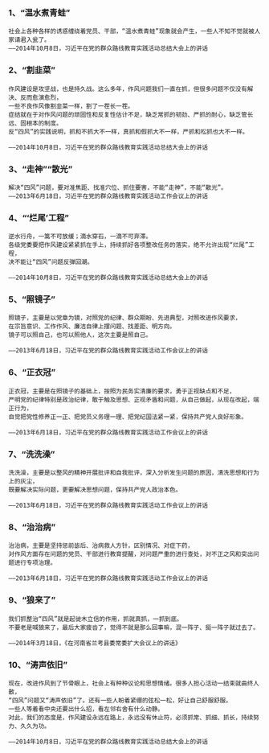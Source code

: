 ### 1、“温水煮青蛙”
    社会上各种各样的诱惑缠绕着党员、干部，“温水煮青蛙”现象就会产生，一些人不知不觉就被人家请君入瓮了。
    ——2014年10月8日，习近平在党的群众路线教育实践活动总结大会上的讲话

### 2、“割韭菜”
    作风建设是攻坚战，也是持久战。这么多年，作风问题我们一直在抓，但很多问题不仅没有解决、反而愈演愈烈，
    一些不良作风像割韭菜一样，割了一茬长一茬。
    症结就在于对作风问题的顽固性和反复性估计不足，缺乏常抓的韧劲、严抓的耐心，缺乏管长远、固根本的制度。
    反“四风”的实践说明，抓和不抓大不一样，真抓和假抓大不一样，严抓和松抓也大不一样。

    ——2014年10月8日，习近平在党的群众路线教育实践活动总结大会上的讲话

### 3、“走神”“散光”
    解决“四风”问题，要对准焦距、找准穴位、抓住要害，不能“走神”，不能“散光”。
    ——2013年6月18日，习近平在党的群众路线教育实践活动工作会议上的讲话

### 4、“‘烂尾’工程”
    逆水行舟，一篙不可放缓；滴水穿石，一滴不可弃滞。
    各级党委要把作风建设紧紧抓在手上，持续抓好各项整改任务的落实，绝不允许出现“烂尾”工程，
    决不能让“四风”问题反弹回潮。
    
    ——2014年10月8日，习近平在党的群众路线教育实践活动总结大会上的讲话

### 5、“照镜子”
    照镜子，主要是以党章为镜，对照党的纪律、群众期盼、先进典型，对照改进作风要求，
    在宗旨意识、工作作风、廉洁自律上摆问题、找差距、明方向。
    镜子可以照自己，也可以照他人，这次主要是照自己。

    ——2013年6月18日，习近平在党的群众路线教育实践活动工作会议上的讲话

### 6、“正衣冠”
    正衣冠，主要是在照镜子的基础上，按照为民务实清廉的要求，勇于正视缺点和不足，
    严明党的纪律特别是政治纪律，敢于触及思想、正视矛盾和问题，从自己做起，从现在改起，端正行为，
    自觉把党性修养正一正、把党员义务理一理、把党纪国法紧一紧，保持共产党人良好形象。

    ——2013年6月18日，习近平在党的群众路线教育实践活动工作会议上的讲话

### 7、“洗洗澡”
    洗洗澡，主要是以整风的精神开展批评和自我批评，深入分析发生问题的原因，清洗思想和行为上的灰尘，
    既要解决实际问题，更要解决思想问题，保持共产党人政治本色。

    ——2013年6月18日，习近平在党的群众路线教育实践活动工作会议上的讲话

### 8、“治治病”

    治治病，主要是坚持惩前毖后、治病救人方针，区别情况、对症下药，
    对作风方面存在问题的党员、干部进行教育提醒，对问题严重的进行查处，对不正之风和突出问题进行专项治理。
    
    ——2013年6月18日，习近平在党的群众路线教育实践活动工作会议上的讲话

### 9、“狼来了”
    我们抓整治“四风”就是起徙木立信的作用，抓就真抓，一抓到底。
    不要老是喊狼来了，最后大家疲沓了，觉得不就是那么回事嘛，混一阵子、挺一阵子就过去了。
    
    ——2014年3月18日，《在河南省兰考县委常委扩大会议上的讲话》

### 10、“涛声依旧”
    现在，改进作风到了节骨眼上，社会上有种种议论和思想情绪。很多人担心活动一结束就曲终人散，
    “四风”问题又“涛声依旧”了。还有一些人盼着紧绷的弦松一松，好让自己舒服舒服。
    一些人等着看中央还要出什么招，看左邻右舍有什么动静。
    对此，我们的态度是，作风建设永远在路上，永远没有休止符，必须抓常、抓细、抓长，持续努力、久久为功。

    ——2014年10月8日，习近平在党的群众路线教育实践活动总结大会上的讲话